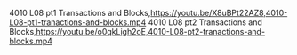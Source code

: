 4010 L08 pt1 Transactions and Blocks,https://youtu.be/X8uBPt22AZ8,4010-L08-pt1-tranactions-and-blocks.mp4
4010 L08 pt2 Transactions and Blocks,https://youtu.be/o0qkLigh2oE,4010-L08-pt2-tranactions-and-blocks.mp4

